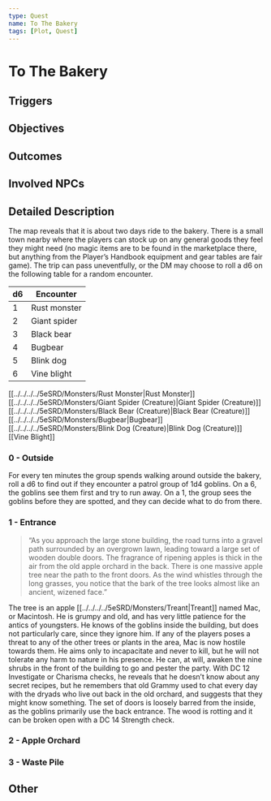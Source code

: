 ```yaml
---
type: Quest
name: To The Bakery
tags: [Plot, Quest]
---
```


# To The Bakery

## Triggers

## Objectives

## Outcomes

## Involved NPCs

## Detailed Description

The map reveals that it is about two days ride to the bakery. There is a small town nearby where the players can stock up on any general goods they feel they might need (no magic items are to be found in the marketplace there, but anything from the Player’s Handbook equipment and gear tables are fair game). The trip can pass uneventfully, or the DM may choose to roll a d6 on the following table for a random encounter.

| d6  | Encounter    |
| --- | ------------ |
| 1   | Rust monster |
| 2   | Giant spider |
| 3   | Black bear   |
| 4   | Bugbear      |
| 5   | Blink dog    |
| 6   | Vine blight  |

[[../../../../5eSRD/Monsters/Rust Monster|Rust Monster]]
[[../../../../5eSRD/Monsters/Giant Spider (Creature)|Giant Spider (Creature)]]
[[../../../../5eSRD/Monsters/Black Bear (Creature)|Black Bear (Creature)]]
[[../../../../5eSRD/Monsters/Bugbear|Bugbear]]
[[../../../../5eSRD/Monsters/Blink Dog (Creature)|Blink Dog (Creature)]]
[[Vine Blight]]

### 0 - Outside
For every ten minutes the group spends walking around outside the bakery, roll a d6 to find out if they encounter a patrol group of 1d4 goblins. On a 6, the goblins see them first and try to run away. On a 1, the group sees the goblins before they are spotted, and they can decide what to do from there.

### 1 - Entrance
> “As you approach the large stone building, the road turns into a gravel path surrounded by an overgrown lawn, leading toward a large set of wooden double doors. The fragrance of ripening apples is thick in the air from the old apple orchard in the back. There is one massive apple tree near the path to the front doors. As the wind whistles through the long grasses, you notice that the bark of the tree looks almost like an ancient, wizened face.”

The tree is an apple [[../../../../5eSRD/Monsters/Treant|Treant]] named Mac, or Macintosh. He is grumpy and old, and has very little patience for the antics of youngsters. He knows of the goblins inside the building, but does not particularly care, since they ignore him. If any of the players poses a threat to any of the other trees or plants in the area, Mac is now hostile towards them. He aims only to incapacitate and never to kill, but he will not tolerate any harm to nature in his presence. He can, at will, awaken the nine shrubs in the front of the building to go and pester the party. With DC 12 Investigate or Charisma checks, he reveals that he doesn’t know about any secret recipes, but he remembers that old Grammy used to chat every day with the dryads who live out back in the old orchard, and suggests that they might know something. The set of doors is loosely barred from the inside, as the goblins primarily use the back entrance. The wood is rotting and it can be broken open with a DC 14 Strength check.



### 2 - Apple Orchard

### 3 - Waste Pile

## Other